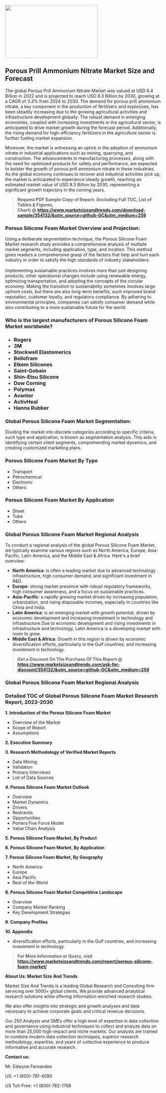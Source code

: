 <p><img class="alignnone size-medium wp-image-20088" src="https://ffe5etoiles.com/wp-content/uploads/2024/12/MST1-300x171.png" alt="" width="300" height="171" /></p><h2>Porous Prill Ammonium Nitrate Market Size and Forecast</h2><p>The global Porous Prill Ammonium Nitrate Market was valued at USD 6.4 Billion in 2022 and is projected to reach USD 8.3 Billion by 2030, growing at a CAGR of 3.3% from 2024 to 2030. The demand for porous prill ammonium nitrate, a key component in the production of fertilizers and explosives, has been steadily increasing due to the growing agricultural activities and infrastructure development globally. The robust demand in emerging economies, coupled with increasing investments in the agricultural sector, is anticipated to drive market growth during the forecast period. Additionally, the rising demand for high-efficiency fertilizers in the agriculture sector is further fueling market expansion.</p><p>Moreover, the market is witnessing an uptick in the adoption of ammonium nitrate in industrial applications such as mining, quarrying, and construction. The advancements in manufacturing processes, along with the need for optimized products for safety and performance, are expected to bolster the growth of porous prill ammonium nitrate in these industries. As the global economy continues to recover and industrial activities pick up, the market is anticipated to experience steady growth, reaching an estimated market value of USD 8.3 Billion by 2030, representing a significant growth trajectory in the coming years.</p></p><blockquote id="" class=""><strong>Request PDF Sample Copy of Report: (Including Full TOC, List of Tables &amp; Figures, Chart)&nbsp;@&nbsp;<strong><a href="https://www.marketsizeandtrends.com/download-sample/354132/&utm_source=github-GC&utm_medium=259" target="_blank">https://www.marketsizeandtrends.com/download-sample/354132/&utm_source=github-GC&utm_medium=259</a></strong></strong></blockquote><h3 id="" class="">Porous Silicone Foam Market&nbsp;Overview and Projection:</h3><p id="" class="">Using a deliberate segmentation technique, the Porous Silicone Foam Market research study provides a comprehensive analysis of multiple market segments, including application, type, and location. This method gives readers a comprehensive grasp of the factors that help and hurt each industry in order to satisfy the high standards of industry stakeholders. <br /> <br />Implementing sustainable practices involves more than just designing products; other operational changes include using renewable energy, optimizing transportation, and adopting the concepts of the circular economy. Making the transition to sustainability sometimes involves large upfront costs, but there are also long-term benefits, such improved brand reputation, customer loyalty, and regulatory compliance. By adhering to environmental principles, companies can satisfy consumer demand while also contributing to a more sustainable future for the world.</p><h3 id="" class="">Who is the largest manufacturers of&nbsp;Porous Silicone Foam Market worldwide?</h3><h3 class=""><p><ul><li>Rogers </li><li> 3M </li><li> Stockwell Elastomerics </li><li> Bellofram </li><li> Elkem Silicones </li><li> Saint-Gobain </li><li> Shin-Etsu Silicone </li><li> Dow Corning </li><li> Polymax </li><li> Avantor </li><li> ActivHeal </li><li> Hanna Rubber</li></ul></p></h3><h3 id="" class="">Global&nbsp;Porous Silicone Foam Market Segmentation:</h3><p id="" class="">Dividing the market into discrete categories according to specific criteria, such type and application, is known as segmentation analysis. This aids in identifying certain client segments, comprehending market dynamics, and creating customized marketing plans.</p><h3 id="" class="">Porous Silicone Foam Market&nbsp;By Type</h3><p><p><ul><li>Transport</li><li> Petrochemical</li><li> Electronic</li><li> Others</p></li></ul></p></p><h3 id="" class="">Porous Silicone Foam Market&nbsp;By Application</h3><p class=""><p><ul><li>Sheet</li><li> Tube</li><li> Others</li></ul></p></p><h3 id="" class="">Global Porous Silicone Foam Market Regional Analysis</h3><p id="" class="">To conduct a regional analysis of the global Porous Silicone Foam Market, we typically examine various regions such as North America, Europe, Asia-Pacific, Latin America, and the Middle East &amp; Africa. Here's a brief overview:</p><ul><li><strong>North America</strong>: is often a leading market due to advanced technology infrastructure, high consumer demand, and significant investment in R&amp;D.</li><li><strong>Europe</strong>: strong market presence with robust regulatory frameworks, high consumer awareness, and a focus on sustainable practices.</li><li><strong>Asia-Pacific</strong>: a rapidly growing market driven by increasing population, urbanization, and rising disposable incomes, especially in countries like China and India.</li><li><strong>Latin America</strong>: is an emerging market with growth potential, driven by economic development and increasing investment in technology and infrastructure.Due to economic development and rising investments in infrastructure and technology, Latin America is a developing market with room to grow.</li><li><strong>Middle East &amp; Africa</strong>: Growth in this region is driven by economic diversification efforts, particularly in the Gulf countries, and increasing investment in technology.</li></ul><blockquote id="" class=""><strong>Get a Discount On The Purchase Of This Report @ <strong><a href="https://www.marketsizeandtrends.com/ask-for-discount/354132/&utm_source=github-GC&utm_medium=259" target="_blank">https://www.marketsizeandtrends.com/ask-for-discount/354132/&utm_source=github-GC&utm_medium=259</a></strong></strong></blockquote><h3 id="" class="">Global Porous Silicone Foam Market Regional Analysis</h3><h3 id="" class="">Detailed TOC of Global Porous Silicone Foam Market Research Report, 2023-2030</h3><p id="" class=""><strong>1. Introduction of the Porous Silicone Foam Market</strong></p><ul><li>Overview of the Market</li><li>Scope of Report</li><li>Assumptions</li></ul><p id="" class=""><strong>2. Executive Summary</strong></p><p id="" class=""><strong>3. Research Methodology of Verified Market Reports</strong></p><ul><li>Data Mining</li><li>Validation</li><li>Primary Interviews</li><li>List of Data Sources</li></ul><p id="" class=""><strong>4. Porous Silicone Foam Market Outlook</strong></p><ul><li>Overview</li><li>Market Dynamics</li><li>Drivers</li><li>Restraints</li><li>Opportunities</li><li>Porters Five Force Model</li><li>Value Chain Analysis</li></ul><p id="" class=""><strong>5. Porous Silicone Foam Market, By Product</strong></p><p id="" class=""><strong>6. Porous Silicone Foam Market, By Application</strong></p><p id="" class=""><strong>7. Porous Silicone Foam Market, By Geography</strong></p><ul><li>North America</li><li>Europe</li><li>Asia Pacific</li><li>Rest of the World</li></ul><p id="" class=""><strong>8. Porous Silicone Foam Market Competitive Landscape</strong></p><ul><li>Overview</li><li>Company Market Ranking</li><li>Key Development Strategies</li></ul><p id="" class=""><strong>9. Company Profiles</strong></p><p id="" class=""><strong>10. Appendix</strong></p><ul><li>diversification efforts, particularly in the Gulf countries, and increasing investment in technology.</li></ul><blockquote id="" class=""><strong>For More Information or Query, visit <strong><strong><a href="https://www.marketsizeandtrends.com/report/porous-silicone-foam-market/" target="_blank">https://www.marketsizeandtrends.com/report/porous-silicone-foam-market/</a></strong></strong></strong></blockquote><p id="" class=""><strong>About Us: Market Size And Trends</strong></p><p id="" class="">Market Size And Trends is a leading Global Research and Consulting firm servicing over 5000+ global clients. We provide advanced analytical research solutions while offering information-enriched research studies.</p><p id="" class="">We also offer insights into strategic and growth analyses and data necessary to achieve corporate goals and critical revenue decisions.</p><p id="" class="">Our 250 Analysts and SMEs offer a high level of expertise in data collection and governance using industrial techniques to collect and analyze data on more than 25,000 high-impact and niche markets. Our analysts are trained to combine modern data collection techniques, superior research methodology, expertise, and years of collective experience to produce informative and accurate research.</p><p id="" class=""><strong>Contact us:</strong></p><p id="" class="">Mr. Edwyne Fernandes</p><p id="" class="">US: +1 (650)-781-4080</p><p id="" class="">US Toll-Free: +1 (800)-782-1768</p>

